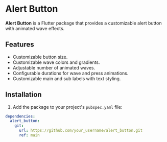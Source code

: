 <!--
This README describes the package. If you publish this package to pub.dev,
this README's contents appear on the landing page for your package.

For information about how to write a good package README, see the guide for
[writing package pages](https://dart.dev/tools/pub/writing-package-pages).

For general information about developing packages, see the Dart guide for
[creating packages](https://dart.dev/guides/libraries/create-packages)
and the Flutter guide for
[developing packages and plugins](https://flutter.dev/to/develop-packages).
-->
# Alert Button

**Alert Button** is a Flutter package that provides a customizable alert button with animated wave effects.

## Features

- Customizable button size.
- Customizable wave colors and gradients.
- Adjustable number of animated waves.
- Configurable durations for wave and press animations.
- Customizable main and sub labels with text styling.

## Installation

1. Add the package to your project's `pubspec.yaml` file:

```yaml
dependencies:
  alert_button:
    git:
      url: https://github.com/your_username/alert_button.git
      ref: main
